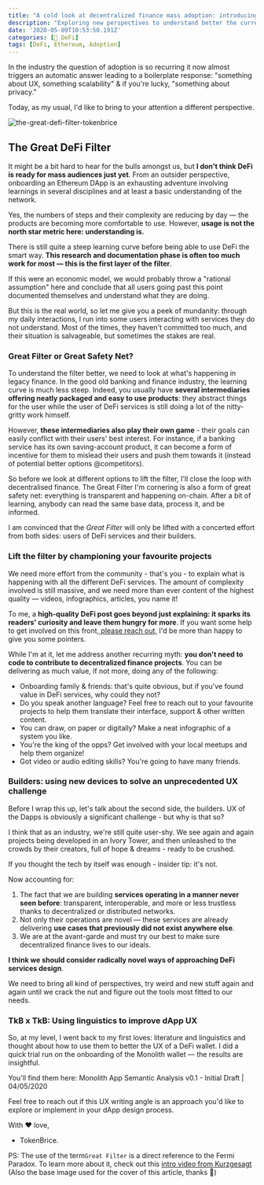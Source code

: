 ```yaml
---
title: "A cold look at decentralized finance mass adoption: introducing the Great DeFi Filter"
description: "Exploring new perspectives to understand better the current barriers to decentralised finance's mainstream adoption and how to overcome them."
date: '2020-05-09T10:53:50.191Z'
categories: [🌌 DeFi]
tags: [DeFi, Ethereum, Adoption]
---
```


In the industry the question of adoption is so recurring it now almost triggers an automatic answer leading to a boilerplate response: "something about UX, something scalability" & if you're lucky, "something about privacy."

Today, as my usual, I'd like to bring to your attention a different perspective.

![the-great-defi-filter-tokenbrice](/img/2020/great-defi-filter/cover.png)

## The Great DeFi Filter

It might be a bit hard to hear for the bulls amongst us, but **I don't think DeFi is ready for mass audiences just yet**. From an outsider perspective, onboarding an Ethereum DApp is an exhausting adventure involving learnings in several disciplines and at least a basic understanding of the network.

Yes, the numbers of steps and their complexity are reducing by day — the products are becoming more comfortable to use. However, **usage is not the north star metric here: understanding is.**

There is still quite a steep learning curve before being able to use DeFi the smart way. **This research and documentation phase is often too much work for most — this is the first layer of the filter**.

If this were an economic model, we would probably throw a "rational assumption" here and conclude that all users going past this point documented themselves and understand what they are doing.

But this is the real world, so let me give you a peek of mundanity: through my daily interactions, I run into some users interacting with services they do not understand. Most of the times, they haven't committed too much, and their situation is salvageable, but sometimes the stakes are real.

### Great Filter or Great Safety Net?

To understand the filter better, we need to look at what's happening in legacy finance. In the good old banking and finance industry, the learning curve is much less steep. Indeed, you usually have **several intermediaries offering neatly packaged and easy to use products**: they abstract things for the user while the user of DeFi services is still doing a lot of the nitty-gritty work himself.

However, **these intermediaries also play their own game** - their goals can easily conflict with their users' best interest. For instance, if a banking service has its own saving-account product, it can become a form of incentive for them to mislead their users and push them towards it (instead of potential better options @competitors).

So before we look at different options to lift the filter, I'll close the loop with decentralised finance. The Great Filter I'm cornering is also a form of great safety net: everything is transparent and happening on-chain. After a bit of learning, anybody can read the same base data, process it, and be informed.

I am convinced that the *Great Filter* will only be lifted with a concerted effort from both sides: users of DeFi services and their builders.

### Lift the filter by championing your favourite projects

We need more effort from the community - that's you - to explain what is happening with all the different DeFi services. The amount of complexity involved is still massive, and we need more than ever content of the highest quality — videos, infographics, articles, you name it!

To me, a **high-quality DeFi post goes beyond just explaining: it sparks its readers' curiosity and leave them hungry for more**. If you want some help to get involved on this front,[ please reach out](https://twitter.com/tokenbrice), I'd be more than happy to give you some pointers.

While I'm at it, let me address another recurring myth: **you don't need to code to contribute to decentralized finance projects**. You can be delivering as much value, if not more, doing any of the following:

-   Onboarding family & friends: that's quite obvious, but if you've found value in DeFi services, why could they not?
-   Do you speak another language? Feel free to reach out to your favourite projects to help them translate their interface, support & other written content.
-   You can draw, on paper or digitally? Make a neat infographic of a system you like.
-   You're the king of the opps? Get involved with your local meetups and help them organize!
-   Got video or audio editing skills? You're going to have many friends.

### Builders: using new devices to solve an unprecedented UX challenge

Before I wrap this up, let's talk about the second side, the builders. UX of the Dapps is obviously a significant challenge - but why is that so?

I think that as an industry, we're still quite user-shy. We see again and again projects being developed in an Ivory Tower, and then unleashed to the crowds by their creators, full of hope & dreams - ready to be crushed. 

If you thought the tech by itself was enough - insider tip: it's not.

Now accounting for:

1.  The fact that we are building **services operating in a manner never seen before**: transparent, interoperable, and more or less trustless thanks to decentralized or distributed networks.
2.  Not only their operations are novel — these services are already delivering **use cases that previously did not exist anywhere else**.
3.  We are at the avant-garde and must try our best to make sure decentralized finance lives to our ideals.

**I think we should consider radically novel ways of approaching DeFi services design**.

We need to bring all kind of perspectives, try weird and new stuff again and again until we crack the nut and figure out the tools most fitted to our needs.

### TkB x TkB: Using linguistics to improve dApp UX

So, at my level, I went back to my first loves: literature and linguistics and thought about how to use them to better the UX of a DeFi wallet. I did a quick trial run on the onboarding of the Monolith wallet — the results are insightful.

You'll find them here: Monolith App Semantic Analysis v0.1 - Initial Draft | 04/05/2020

Feel free to reach out if this UX writing angle is an approach you'd like to explore or implement in your dApp design process.

With ♥ love,

-   TokenBrice.

PS: The use of the term`Great Filter` is a direct reference to the Fermi Paradox. To learn more about it, check out this [intro video from Kurzgesagt](https://www.youtube.com/watch?v=UjtOGPJ0URM) (Also the base image used for the cover of this article, thanks 🙏)